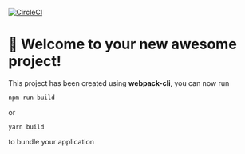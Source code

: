 [![CircleCI](https://circleci.com/gh/pauloedums/jasmine-nodejs-calculadora.svg?style=svg)](https://circleci.com/gh/pauloedums/jasmine-nodejs-calculadora)

# 🚀 Welcome to your new awesome project!

This project has been created using **webpack-cli**, you can now run

```
npm run build
```

or

```
yarn build
```

to bundle your application
